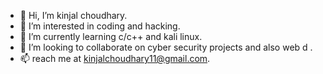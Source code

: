 - 👋 Hi, I’m kinjal choudhary.
- 👀 I’m interested in coding and hacking.
- 🌱 I’m currently learning c/c++ and kali linux.
- 💞️ I’m looking to collaborate on cyber security projects and also web d .
- 📫 reach me at kinjalchoudhary11@gmail.com.

<!---
choudharysxc/choudharysxc is a ✨ special ✨ repository because its `README.md` (this file) appears on your GitHub profile.
You can click the Preview link to take a look at your changes.
--->
